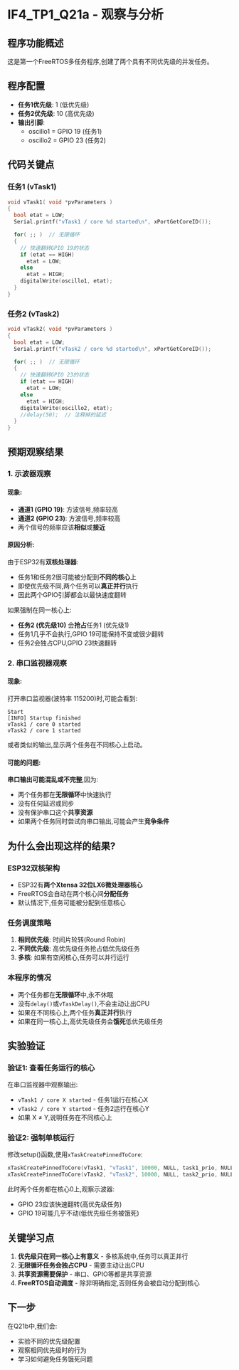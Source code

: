 # IF4_TP1_Q21a - 观察与分析

## 程序功能概述

这是第一个FreeRTOS多任务程序,创建了两个具有不同优先级的并发任务。

## 程序配置

- **任务1优先级**: 1 (低优先级)
- **任务2优先级**: 10 (高优先级)
- **输出引脚**:
  - oscillo1 = GPIO 19 (任务1)
  - oscillo2 = GPIO 23 (任务2)

## 代码关键点

### 任务1 (vTask1)
```cpp
void vTask1( void *pvParameters )
{
  bool etat = LOW;
  Serial.printf("vTask1 / core %d started\n", xPortGetCoreID());

  for( ;; )  // 无限循环
  {
    // 快速翻转GPIO 19的状态
    if (etat == HIGH)
      etat = LOW;
    else
      etat = HIGH;
    digitalWrite(oscillo1, etat);
  }
}
```

### 任务2 (vTask2)
```cpp
void vTask2( void *pvParameters )
{
  bool etat = LOW;
  Serial.printf("vTask2 / core %d started\n", xPortGetCoreID());

  for( ;; )  // 无限循环
  {
    // 快速翻转GPIO 23的状态
    if (etat == HIGH)
      etat = LOW;
    else
      etat = HIGH;
    digitalWrite(oscillo2, etat);
    //delay(50);  // 注释掉的延迟
  }
}
```

## 预期观察结果

### 1. 示波器观察

#### 现象:
- **通道1 (GPIO 19)**: 方波信号,频率较高
- **通道2 (GPIO 23)**: 方波信号,频率较高
- 两个信号的频率应该**相似**或**接近**

#### 原因分析:
由于ESP32有**双核处理器**:
- 任务1和任务2很可能被分配到**不同的核心**上
- 即使优先级不同,两个任务可以**真正并行**执行
- 因此两个GPIO引脚都会以最快速度翻转

如果强制在同一核心上:
- **任务2 (优先级10)** 会**抢占**任务1 (优先级1)
- 任务1几乎不会执行,GPIO 19可能保持不变或很少翻转
- 任务2会独占CPU,GPIO 23快速翻转

### 2. 串口监视器观察

#### 现象:
打开串口监视器(波特率 115200)时,可能会看到:
```
Start
[INFO] Startup finished
vTask1 / core 0 started
vTask2 / core 1 started
```
或者类似的输出,显示两个任务在不同核心上启动。

#### 可能的问题:
**串口输出可能混乱或不完整**,因为:
- 两个任务都在**无限循环**中快速执行
- 没有任何延迟或同步
- 没有保护串口这个**共享资源**
- 如果两个任务同时尝试向串口输出,可能会产生**竞争条件**

## 为什么会出现这样的结果?

### ESP32双核架构
- ESP32有**两个Xtensa 32位LX6微处理器核心**
- FreeRTOS会自动在两个核心间**分配任务**
- 默认情况下,任务可能被分配到任意核心

### 任务调度策略
1. **相同优先级**: 时间片轮转(Round Robin)
2. **不同优先级**: 高优先级任务抢占低优先级任务
3. **多核**: 如果有空闲核心,任务可以并行运行

### 本程序的情况
- 两个任务都在**无限循环**中,永不休眠
- 没有`delay()`或`vTaskDelay()`,不会主动让出CPU
- 如果在不同核心上,两个任务**真正并行**执行
- 如果在同一核心上,高优先级任务会**饿死**低优先级任务

## 实验验证

### 验证1: 查看任务运行的核心
在串口监视器中观察输出:
- `vTask1 / core X started` - 任务1运行在核心X
- `vTask2 / core Y started` - 任务2运行在核心Y
- 如果 X ≠ Y,说明任务在不同核心上

### 验证2: 强制单核运行
修改setup()函数,使用`xTaskCreatePinnedToCore`:
```cpp
xTaskCreatePinnedToCore(vTask1, "vTask1", 10000, NULL, task1_prio, NULL, 0);
xTaskCreatePinnedToCore(vTask2, "vTask2", 10000, NULL, task2_prio, NULL, 0);
```
此时两个任务都在核心0上,观察示波器:
- GPIO 23应该快速翻转(高优先级任务)
- GPIO 19可能几乎不动(低优先级任务被饿死)

## 关键学习点

1. **优先级只在同一核心上有意义** - 多核系统中,任务可以真正并行
2. **无限循环任务会独占CPU** - 需要主动让出CPU
3. **共享资源需要保护** - 串口、GPIO等都是共享资源
4. **FreeRTOS自动调度** - 除非明确指定,否则任务会被自动分配到核心

## 下一步

在Q21b中,我们会:
- 实验不同的优先级配置
- 观察相同优先级时的行为
- 学习如何避免任务饿死问题
